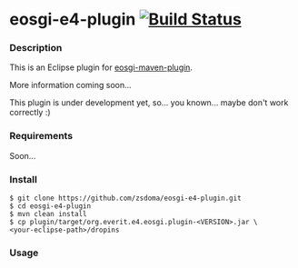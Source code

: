 eosgi-e4-plugin [![Build Status](https://travis-ci.org/zsdoma/eosgi-e4-plugin.svg?branch=master)](https://travis-ci.org/zsdoma/eosgi-e4-plugin)
===============

### Description
This is an Eclipse plugin for [eosgi-maven-plugin](https://github.com/everit-org/eosgi-maven-plugin).

More information coming soon...

This plugin is under development yet, so... you known... maybe don't work correctly :)

### Requirements

Soon...

### Install
```
$ git clone https://github.com/zsdoma/eosgi-e4-plugin.git
$ cd eosgi-e4-plugin
$ mvn clean install
$ cp plugin/target/org.everit.e4.eosgi.plugin-<VERSION>.jar \
<your-eclipse-path>/dropins
```

### Usage
